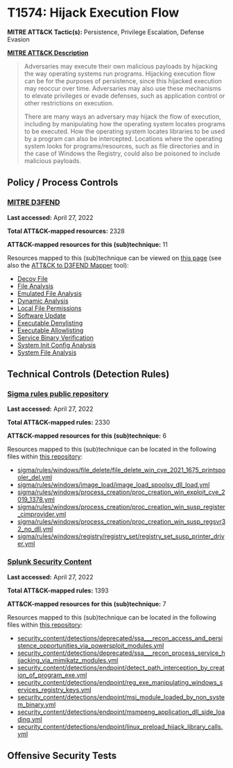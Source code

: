 # T1574: Hijack Execution Flow
**MITRE ATT&CK Tactic(s):** Persistence, Privilege Escalation, Defense Evasion

**[MITRE ATT&CK Description](https://attack.mitre.org/techniques/T1574)**
<blockquote>Adversaries may execute their own malicious payloads by hijacking the way operating systems run programs. Hijacking execution flow can be for the purposes of persistence, since this hijacked execution may reoccur over time. Adversaries may also use these mechanisms to elevate privileges or evade defenses, such as application control or other restrictions on execution.

There are many ways an adversary may hijack the flow of execution, including by manipulating how the operating system locates programs to be executed. How the operating system locates libraries to be used by a program can also be intercepted. Locations where the operating system looks for programs/resources, such as file directories and in the case of Windows the Registry, could also be poisoned to include malicious payloads.</blockquote>

## Policy / Process Controls
### [MITRE D3FEND](https://d3fend.mitre.org/)
**Last accessed:** April 27, 2022

**Total ATT&CK-mapped resources:** 2328

**ATT&CK-mapped resources for this (sub)technique:** 11

Resources mapped to this (sub)technique can be viewed on [this page](https://d3fend.mitre.org/) (see also the [ATT&CK to D3FEND Mapper](https://d3fend.mitre.org/tools/attack-mapper) tool):

* [Decoy File](https://d3fend.mitre.org/techniques/d3f:DecoyFile)
* [File Analysis](https://d3fend.mitre.org/techniques/d3f:FileAnalysis)
* [Emulated File Analysis](https://d3fend.mitre.org/techniques/d3f:EmulatedFileAnalysis)
* [Dynamic Analysis](https://d3fend.mitre.org/techniques/d3f:DynamicAnalysis)
* [Local File Permissions](https://d3fend.mitre.org/techniques/d3f:LocalFilePermissions)
* [Software Update](https://d3fend.mitre.org/techniques/d3f:SoftwareUpdate)
* [Executable Denylisting](https://d3fend.mitre.org/techniques/d3f:ExecutableDenylisting)
* [Executable Allowlisting](https://d3fend.mitre.org/techniques/d3f:ExecutableAllowlisting)
* [Service Binary Verification](https://d3fend.mitre.org/techniques/d3f:ServiceBinaryVerification)
* [System Init Config Analysis](https://d3fend.mitre.org/techniques/d3f:SystemInitConfigAnalysis)
* [System File Analysis](https://d3fend.mitre.org/techniques/d3f:SystemFileAnalysis)

## Technical Controls (Detection Rules)
### [Sigma rules public repository](https://github.com/SigmaHQ/sigma)
**Last accessed:** April 27, 2022

**Total ATT&CK-mapped rules:** 2330

**ATT&CK-mapped resources for this (sub)technique:** 6

Resources mapped to this (sub)technique can be located in the following files within [this repository](https://github.com/SigmaHQ/sigma/tree/master/rules):

* [sigma/rules/windows/file_delete/file_delete_win_cve_2021_1675_printspooler_del.yml](https://github.com/SigmaHQ/sigma/blob/master/rules/windows/file_delete/file_delete_win_cve_2021_1675_printspooler_del.yml)
* [sigma/rules/windows/image_load/image_load_spoolsv_dll_load.yml](https://github.com/SigmaHQ/sigma/blob/master/rules/windows/image_load/image_load_spoolsv_dll_load.yml)
* [sigma/rules/windows/process_creation/proc_creation_win_exploit_cve_2019_1378.yml](https://github.com/SigmaHQ/sigma/blob/master/rules/windows/process_creation/proc_creation_win_exploit_cve_2019_1378.yml)
* [sigma/rules/windows/process_creation/proc_creation_win_susp_register_cimprovider.yml](https://github.com/SigmaHQ/sigma/blob/master/rules/windows/process_creation/proc_creation_win_susp_register_cimprovider.yml)
* [sigma/rules/windows/process_creation/proc_creation_win_susp_regsvr32_no_dll.yml](https://github.com/SigmaHQ/sigma/blob/master/rules/windows/process_creation/proc_creation_win_susp_regsvr32_no_dll.yml)
* [sigma/rules/windows/registry/registry_set/registry_set_susp_printer_driver.yml](https://github.com/SigmaHQ/sigma/blob/master/rules/windows/registry/registry_set/registry_set_susp_printer_driver.yml)

### [Splunk Security Content](https://github.com/splunk/security_content)
**Last accessed:** April 27, 2022

**Total ATT&CK-mapped rules:** 1393

**ATT&CK-mapped resources for this (sub)technique:** 7

Resources mapped to this (sub)technique can be located in the following files within [this repository](https://github.com/splunk/security_content/tree/develop/detections):

* [security_content/detections/deprecated/ssa___recon_access_and_persistence_opportunities_via_powersploit_modules.yml](https://github.com/splunk/security_content/blob/develop/detections/deprecated/ssa___recon_access_and_persistence_opportunities_via_powersploit_modules.yml)
* [security_content/detections/deprecated/ssa___recon_process_service_hijacking_via_mimikatz_modules.yml](https://github.com/splunk/security_content/blob/develop/detections/deprecated/ssa___recon_process_service_hijacking_via_mimikatz_modules.yml)
* [security_content/detections/endpoint/detect_path_interception_by_creation_of_program_exe.yml](https://github.com/splunk/security_content/blob/develop/detections/endpoint/detect_path_interception_by_creation_of_program_exe.yml)
* [security_content/detections/endpoint/reg_exe_manipulating_windows_services_registry_keys.yml](https://github.com/splunk/security_content/blob/develop/detections/endpoint/reg_exe_manipulating_windows_services_registry_keys.yml)
* [security_content/detections/endpoint/msi_module_loaded_by_non_system_binary.yml](https://github.com/splunk/security_content/blob/develop/detections/endpoint/msi_module_loaded_by_non_system_binary.yml)
* [security_content/detections/endpoint/msmpeng_application_dll_side_loading.yml](https://github.com/splunk/security_content/blob/develop/detections/endpoint/msmpeng_application_dll_side_loading.yml)
* [security_content/detections/endpoint/linux_preload_hijack_library_calls.yml](https://github.com/splunk/security_content/blob/develop/detections/endpoint/linux_preload_hijack_library_calls.yml)


## Offensive Security Tests

